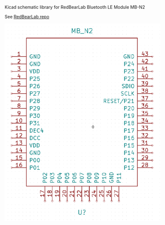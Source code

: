 Kicad schematic library for RedBearLab Bluetooth LE Module MB-N2

See [RedBearLab repo](https://github.com/redbear/nRF5x)

![image](image.png)
